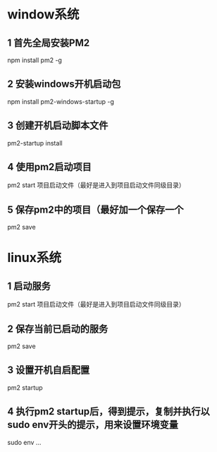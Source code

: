 # window系统
## 1 首先全局安装PM2
npm install pm2 -g
## 2 安装windows开机启动包
npm install pm2-windows-startup -g
## 3 创建开机启动脚本文件
pm2-startup install
## 4 使用pm2启动项目
pm2 start 项目启动文件（最好是进入到项目启动文件同级目录）
## 5 保存pm2中的项目（最好加一个保存一个
pm2 save

# linux系统
## 1 启动服务
pm2 start 项目启动文件（最好是进入到项目启动文件同级目录）
## 2 保存当前已启动的服务
pm2 save
## 3 设置开机自启配置
pm2 startup
## 4 执行pm2 startup后，得到提示，复制并执行以sudo env开头的提示，用来设置环境变量
sudo env ...